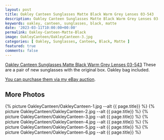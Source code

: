 ```yaml
---
layout: post
title: Oakley Canteen Sunglasses Matte Black Warm Grey Lenses 03-543
description: Oakley Canteen Sunglasses Matte Black Warm Grey Lenses 03-543 Sunglasses for sale, available on eBay. 
keywords: oakley, canteen, sunglasses, black, matte
date: '2023-03-11T10:00:00+00:00'
permalink: Oakley-Canteen-Matte-Black
image: OakleyCanteen/OakleyCanteen-3.jpg
categories: [ Oakley, Sunglasses, Canteen, Black, Matte ]
featured: true
comments: false 
---
```

[Oakley Canteen Sunglasses Matte Black Warm Grey Lenses 03-543](https://www.ebay.com/itm/155447873278) These are a pair of new sunglasses with the original box. Oakley bag included.

[You can purchase them via my eBay auction](https://www.ebay.com/itm/155447873278).


## More Photos
{% picture OakleyCanteen/OakleyCanteen-1.jpg --alt {{ page.title}}  %}
{% picture OakleyCanteen/OakleyCanteen-2.jpg --alt {{ page.title}}  %}
{% picture OakleyCanteen/OakleyCanteen-3.jpg --alt {{ page.title}}  %}
{% picture OakleyCanteen/OakleyCanteen-4.jpg --alt {{ page.title}}  %}
{% picture OakleyCanteen/OakleyCanteen-5.jpg --alt {{ page.title}}  %}
{% picture OakleyCanteen/OakleyCanteen-6.jpg --alt {{ page.title}}  %}
